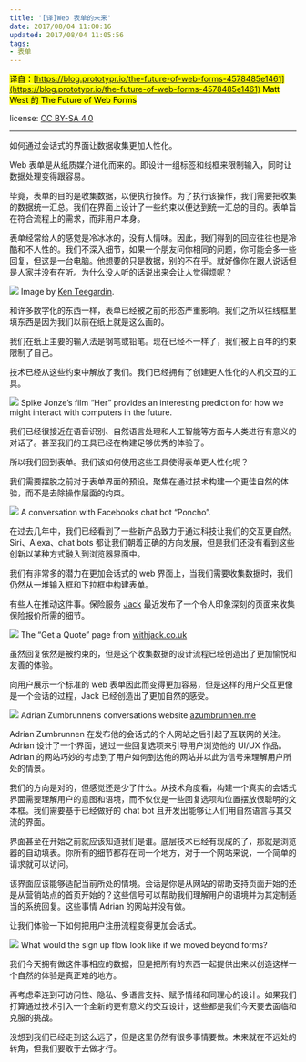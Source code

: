 ```yaml
---
title: '[译]Web 表单的未来'
date: 2017/08/04 11:00:16
updated: 2017/08/04 11:05:56
tags:
- 表单
---
```


<mark>译自：[https://blog.prototypr.io/the-future-of-web-forms-4578485e1461](https://blog.prototypr.io/the-future-of-web-forms-4578485e1461) Matt West 的 The Future of Web Forms</mark>

license: [CC BY-SA 4.0](https://creativecommons.org/licenses/by-sa/4.0/)

----

如何通过会话式的界面让数据收集更加人性化。

Web 表单是从纸质媒介进化而来的。即设计一组标签和线框来限制输入，同时让数据处理变得跟容易。

毕竟，表单的目的是收集数据，以便执行操作。为了执行该操作，我们需要把收集的数据统一汇总。我们在界面上设计了一些约束以便达到统一汇总的目的。表单旨在符合流程上的需求，而非用户本身。

表单经常给人的感觉是冷冰冰的，没有人情味。因此，我们得到的回应往往也是冷酷和不人性的。我们不深入细节，如果一个朋友问你相同的问题，你可能会多一些回复，但这是一台电脑。他想要的只是数据，别的不在乎。就好像你在跟人说话但是人家并没有在听。为什么没人听的话说出来会让人觉得烦呢？

![](/uploads/2017/08/3710637212.jpg)
Image by [Ken Teegardin](https://www.flickr.com/photos/teegardin/5512347305/in/photolist-9p7dNM-nfdbBe-cDphCL-9xSJ1E-4ygMXx-6jXLSo-9oAgas-nytcFV-aXPWKv-2rxaS-6jXZNW-oTkWEk-iYYsDH-pMeotq-5SLAGV-6jERwK-6jBcih-iq2oUj-9c36uA-6wAbW4-7vWrZv-dRsLkh-99N1pk-g1vCAm-g4P8w-eSo6V4-biaFTP-6jk9td-J9DyZ-cQay4s-6jXYcS-9PSLHY-iYKUVr-h5Eh26-6jBXaA-7vTL6V-pMfC4t-5u8Nod-7b3sfu-fdPdkW-7vVobi-5Tscj8-7vUV6p-bDw2PE-6jxKBi-5Tww8J-89GCkF-6jxKTi-6jBWUG-eiwixk).

和许多数字化的东西一样，表单已经被之前的形态严重影响。我们之所以往线框里填东西是因为我们以前在纸上就是这么画的。

<!--more-->

我们在纸上主要的输入法是钢笔或铅笔。现在已经不一样了，我们被上百年的约束限制了自己。

技术已经从这些约束中解放了我们。我们已经拥有了创建更人性化的人机交互的工具。

![](/uploads/2017/08/4181232011.jpg)
Spike Jonze’s film “Her” provides an interesting prediction for how we might interact with computers in the future.

我们已经很接近在语音识别、自然语言处理和人工智能等方面与人类进行有意义的对话了。甚至我们的工具已经在构建足够优秀的体验了。

所以我们回到表单。我们该如何使用这些工具使得表单更人性化呢？

我们需要摆脱之前对于表单界面的预设。聚焦在通过技术构建一个更佳自然的体验，而不是去除操作层面的约束。

![](/uploads/2017/08/2141635702.png)
A conversation with Facebooks chat bot “Poncho”.

在过去几年中，我们已经看到了一些新产品致力于通过科技让我们的交互更自然。Siri、Alexa、chat bots 都让我们朝着正确的方向发展，但是我们还没有看到这些创新以某种方式融入到浏览器界面中。

我们有非常多的潜力在更加会话式的 web 界面上，当我们需要收集数据时，我们仍然从一堆输入框和下拉框中构建表单。

有些人在推动这件事。保险服务 [Jack](https://withjack.co.uk/quote/) 最近发布了一个令人印象深刻的页面来收集保险报价所需的细节。

![](/uploads/2017/08/1469363781.png)
The “Get a Quote” page from [withjack.co.uk](https://withjack.co.uk/)

虽然回复依然是被约束的，但是这个收集数据的设计流程已经创造出了更加愉悦和友善的体验。

向用户展示一个标准的 web 表单因此而变得更加容易，但是这样的用户交互更像是一个会话的过程，Jack 已经创造出了更加自然的感受。

![](/uploads/2017/08/993446137.png)
Adrian Zumbrunnen’s conversations website [azumbrunnen.me](http://azumbrunnen.me/)

Adrian Zumbrunnen 在发布他的会话式的个人网站之后引起了互联网的关注。Adrian 设计了一个界面，通过一些回复选项来引导用户浏览他的 UI/UX 作品。Adrian 的网站巧妙的考虑到了用户如何到达他的网站并以此为信号来理解用户所处的情景。

我们的方向是对的，但感觉还是少了什么。从技术角度看，构建一个真实的会话式界面需要理解用户的意图和语境，而不仅仅是一些回复选项和位置摆放很聪明的文本框。我们需要基于已经做好的 chat bot 且开发出能够让人们用自然语言与其交流的界面。

界面甚至在开始之前就应该知道我们是谁。底层技术已经有现成的了，那就是浏览器的自动填表。你所有的细节都存在同一个地方，对于一个网站来说，一个简单的请求就可以访问。

该界面应该能够适配当前所处的情境。会话是你是从网站的帮助支持页面开始的还是从营销站点的首页开始的？这些信号可以帮助我们理解用户的语境并为其定制适当的系统回复。这些事情 Adrian 的网站并没有做。

让我们体验一下如何把用户注册流程变得更加会话式。

![](/uploads/2017/08/68310827.png)
What would the sign up flow look like if we moved beyond forms?

我们今天拥有做这件事相应的数据，但是把所有的东西一起提供出来以创造这样一个自然的体验是真正难的地方。

再考虑牵连到可访问性、隐私、多语言支持、赋予情绪和同理心的设计。如果我们打算通过技术引入一个全新的更有意义的交互设计，这些都是我们今天要去面临和克服的挑战。

没想到我们已经走到这么远了，但是这里仍然有很多事情要做。未来就在不远处的转角，但我们要敢于去做才行。

